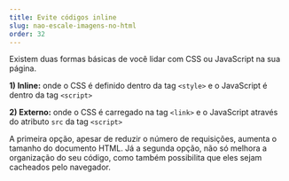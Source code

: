 ```yaml
---
title: Evite códigos inline
slug: nao-escale-imagens-no-html
order: 32
---
```


Existem duas formas básicas de você lidar com CSS ou JavaScript na sua página.

**1) Inline:** onde o CSS é definido dentro da tag `<style>` e o JavaScript é dentro da tag `<script>`

**2) Externo:** onde o CSS é carregado na tag `<link>` e o JavaScript através do atributo `src` da tag `<script>`

A primeira opção, apesar de reduzir o número de requisições, aumenta o tamanho do documento HTML. Já a segunda opção, não só melhora a organização do seu código, como também possibilita que eles sejam cacheados pelo navegador.